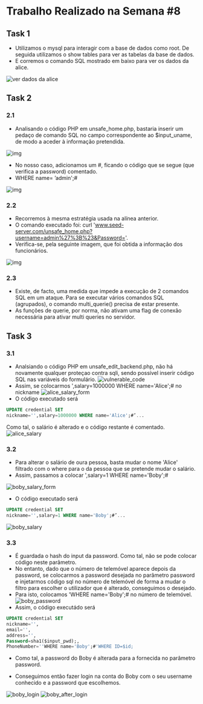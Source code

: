 # Trabalho Realizado na Semana #8

## Task 1

- Utilizamos o mysql para interagir com a base de dados como root. De seguida utilizamos o show tables para ver as tabelas da base de dados.
- E corremos o comando SQL mostrado em baixo para ver os dados da alice.

![ver dados da alice](images/w8/task1_1.png)

## Task 2  

### 2.1 

- Analisando o código PHP em unsafe_home.php, bastaria inserir um pedaço de comando SQL no campo correspondente ao $input_uname, de modo a aceder à informação pretendida.

![img](images/w8/task2_1_a.png)

- No nosso caso, adicionamos um #, ficando o código que se segue (que verifica a password) comentado.
- WHERE name= ’admin';#

![img](images/w8/task2_1_b.png)

### 2.2

- Recorremos à mesma estratégia usada na alínea anterior.
- O comando executado foi: curl 'www.seed-server.com/unsafe_home.php?username=admin%27%3B%23&Password='.
- Verifica-se, pela seguinte imagem, que foi obtida a informação dos funcionários.

![img](images/w8/task2_2.png)

### 2.3 

- Existe, de facto, uma medida que impede a execução de 2 comandos SQL em um ataque. Para se executar vários comandos SQL (agrupados), o comando multi_querie() precisa de estar presente.
- As funções de querie, por norma, não ativam uma flag de conexão necessária para ativar multi queries no servidor. 

## Task 3

### 3.1

- Analsiando o código PHP em unsafe_edit_backend.php, não há novamente qualquer proteçao contra sqli, sendo possível inserir código SQL nas variáveis do formulário.
![vulnerable_code](images/w8/task3_1.png)
- Assim, se colocarmos ',salary=1000000 WHERE name='Alice';# no nickname
![alice_salary_form](images/w8/task3_2.png)
- O código executado será 
```sql
UPDATE credential SET
nickname='',salary=1000000 WHERE name='Alice';#’...
```
Como tal, o salário é alterado e o código restante é comentado.
![alice_salary](images/w8/task3_3.png)

### 3.2
- Para alterar o salário de oura pessoa, basta mudar o nome 'Alice' filtrado com o where para o da pessoa que se pretende mudar o salário. 
- Assim, passamos a colocar ',salary=1 WHERE name='Boby';#

![boby_salary_form](images/w8/task3_4.png)
- O código executado será 
```sql
UPDATE credential SET
nickname='',salary=1 WHERE name='Boby';#’...
```
![boby_salary](images/w8/task3_5.png)

### 3.3
- É guardada o hash do input da password. Como tal, não se pode colocar código neste parâmetro.
- No entanto, dado que o número de telemóvel aparece depois da password, se colocarmos a password desejada no parâmetro password e injetarmos código sql no número de telemóvel de forma a mudar o filtro para escolher o utilizador que é alterado, conseguimos o desejado.
- Para isto, colocamos 'WHERE name='Boby';# no número de telemóvel.
![boby_password](images/w8/task3_6.png)
- Assim, o código executádo será

```sql
UPDATE credential SET
nickname='',
email='',
address='',
Password=sha1($input_pwd);,
PhoneNumber=''WHERE name='Boby';#'WHERE ID=$id;
```
- Como tal, a password do Boby é alterada para a fornecida no parâmetro password.

- Conseguimos então fazer login na conta do Boby com o seu username conhecido e a password que escolhemos.

![boby_login](images/w8/task3_7.png)
![boby_after_login](images/w8/task3_8.png)
